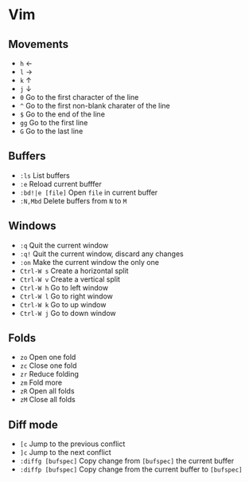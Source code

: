 # Vim

## Movements
- `h` ←
- `l` →
- `k` ↑
- `j` ↓
- `0` Go to the first character of the line
- `^` Go to the first non-blank charater of the line
- `$` Go to the end of the line
- `gg` Go to the first line
- `G` Go to the last line

## Buffers
- `:ls` List buffers
- `:e` Reload current bufffer
- `:bd!|e [file]` Open `file` in current buffer
- `:N,Mbd` Delete buffers from `N` to `M`

## Windows
- `:q` Quit the current window
- `:q!` Quit the current window, discard any changes
- `:on` Make the current window the only one
- `Ctrl-W s` Create a horizontal split
- `Ctrl-W v` Create a vertical split
- `Ctrl-W h` Go to left window
- `Ctrl-W l` Go to right window
- `Ctrl-W k` Go to up window
- `Ctrl-W j` Go to down window

## Folds
- `zo` Open one fold
- `zc` Close one fold
- `zr` Reduce folding
- `zm` Fold more
- `zR` Open all folds
- `zM` Close all folds

## Diff mode
- `[c` Jump to the previous conflict
- `]c` Jump to the next conflict
- `:diffg [bufspec]` Copy change from `[bufspec]` the current buffer
- `:diffp [bufspec]` Copy change from the current buffer to `[bufspec]`
